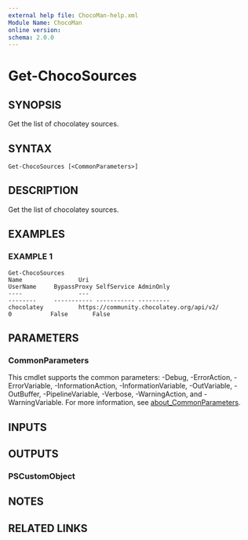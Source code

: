 ```yaml
---
external help file: ChocoMan-help.xml
Module Name: ChocoMan
online version:
schema: 2.0.0
---
```


# Get-ChocoSources

## SYNOPSIS
Get the list of chocolatey sources.

## SYNTAX

```
Get-ChocoSources [<CommonParameters>]
```

## DESCRIPTION
Get the list of chocolatey sources.

## EXAMPLES

### EXAMPLE 1
```
Get-ChocoSources
Name                Uri                                                 UserName     BypassProxy SelfService AdminOnly
----                ---                                                 --------     ----------- ----------- ---------        
chocolatey          https://community.chocolatey.org/api/v2/                         0           False       False
```

## PARAMETERS

### CommonParameters
This cmdlet supports the common parameters: -Debug, -ErrorAction, -ErrorVariable, -InformationAction, -InformationVariable, -OutVariable, -OutBuffer, -PipelineVariable, -Verbose, -WarningAction, and -WarningVariable. For more information, see [about_CommonParameters](http://go.microsoft.com/fwlink/?LinkID=113216).

## INPUTS

## OUTPUTS

### PSCustomObject
## NOTES

## RELATED LINKS

